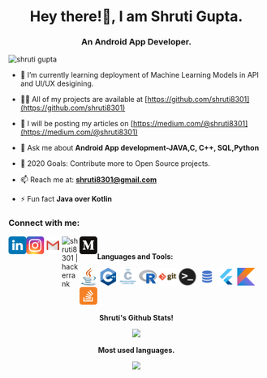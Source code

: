 <h1 align="center">Hey there!👋, I am Shruti Gupta.</h1>
<h3 align="center">An Android App Developer.</h3>
<p align="left"> <img src="https://komarev.com/ghpvc/?username=shruti8301" alt="shruti gupta" /> </p>


- 🌱 I’m currently learning deployment of Machine Learning Models in API and UI/UX desigining.

- 👨‍💻 All of my projects are available at [https://github.com/shruti8301](https://github.com/shruti8301)

- 📝 I will be posting my articles on [https://medium.com/@shruti8301](https://medium.com/@shruti8301)

- 💬 Ask me about **Android App development-JAVA,C, C++, SQL,Python**

- 🥅 2020 Goals: Contribute more to Open Source projects.

- 📫 Reach me at: **shruti8301@gmail.com**

- ⚡ Fun fact **Java over Kotlin**

### Connect with me:

[<img align="left" alt="shruti801 | LinkedIn" width="35px" src="https://github.com/edent/SuperTinyIcons/blob/master/images/svg/linkedin.svg" />](linkedin.com/in/shruti-gupta-bb96701a8/)
[<img align="left" alt="shruti8301 | Instagram" width="35px" src="https://github.com/edent/SuperTinyIcons/blob/master/images/svg/instagram.svg" />](https://www.instagram.com/shrutiiii_guptaaa/)
[<img align="left" alt="shruti8301| Gmail" width="35px" src="https://github.com/edent/SuperTinyIcons/blob/master/images/svg/gmail.svg" />](mailto:shruti8301@gmail.com)
[<img align="left" alt="shruti8301 | hackerrank" width="35px" src="https://cdn.jsdelivr.net/npm/simple-icons@v3/icons/hackerrank.svg" />](https://www.hackerrank.com/shruti_8301)
[<img align="left" alt="shruti8301 | Medium" width="35px" src="https://github.com/edent/SuperTinyIcons/blob/master/images/svg/medium.svg" />](https://medium.com/@shruti8301)
<br/>

**Languages and Tools:**

<code><img height="35" src="https://raw.githubusercontent.com/github/explore/80688e429a7d4ef2fca1e82350fe8e3517d3494d/topics/java/java.png"></code>
<code><img height="35" src="https://raw.githubusercontent.com/github/explore/80688e429a7d4ef2fca1e82350fe8e3517d3494d/topics/cpp/cpp.png"></code>
<code><img height="35" src="https://raw.githubusercontent.com/github/explore/80688e429a7d4ef2fca1e82350fe8e3517d3494d/topics/c/c.png"></code>
<code><img height="35" src="https://raw.githubusercontent.com/github/explore/80688e429a7d4ef2fca1e82350fe8e3517d3494d/topics/r/r.png"></code>
<code><img height="35" src="https://raw.githubusercontent.com/github/explore/80688e429a7d4ef2fca1e82350fe8e3517d3494d/topics/git/git.png"></code>
<code><img height="35" src="https://raw.githubusercontent.com/github/explore/80688e429a7d4ef2fca1e82350fe8e3517d3494d/topics/terminal/terminal.png"></code>
<code><img height="35" src="https://raw.githubusercontent.com/github/explore/80688e429a7d4ef2fca1e82350fe8e3517d3494d/topics/sql/sql.png"></code>
<code><img height="35" src="https://raw.githubusercontent.com/github/explore/80688e429a7d4ef2fca1e82350fe8e3517d3494d/topics/flutter/flutter.png"></code>
<code><img height="35" src="https://raw.githubusercontent.com/github/explore/80688e429a7d4ef2fca1e82350fe8e3517d3494d/topics/kotlin/kotlin.png"></code>
<code><img height="35" src="https://github.com/edent/SuperTinyIcons/blob/master/images/svg/stackoverflow.svg"></code>
<p align="center"><b>Shruti's Github Stats!</b></p>
<p align="center"><img src="https://github-readme-stats.vercel.app/api?username=shruti8301&&show_icons=true&hide_border=false&title_color=ffffff&text_color=daf7dc&icon_color=bb2acf&bg_color=191919"></p>
<p align="center"><b>Most used languages.</b></p>
<p align="center"><img src="https://github-readme-stats.vercel.app/api/top-langs/?username=shruti8301&layout=compact&hide_border=false&title_color=ffffff&text_color=daf7dc&icon_color=bb2acf&bg_color=191919">
